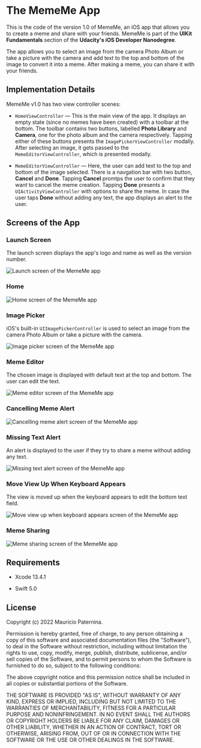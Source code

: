 # The MemeMe App

This is the code of the version 1.0 of MemeMe, an iOS app that allows you to create a meme and share with your friends. MemeMe is part of the **UIKit Fundamentals** section of the **Udacity's iOS Developer Nanodegree**.

The app allows you to select an image from the camera Photo Album or take a picture with the camera and add text to the top and bottom of the image to convert it into a meme. After making a meme, you can share it with your friends.

## Implementation Details

MemeMe v1.0 has two view controller scenes:

- `HomeViewController` — This is the main view of the app. It displays an empty state (since no memes have been created) with a toolbar at the bottom. The toolbar contains two buttons, labelled **Photo Library** and **Camera**, one for the photo album and the camera respectively. Tapping either of these buttons presents the `ImagePickerViewController` modally. After selecting an image, it gets passed to the `MemeEditorViewController`, which is presented modally.

- `MemeEditorViewController` — Here, the user can add text to the top and bottom of the image selected. There is a navgation bar with two button, **Cancel** and **Done**. Tapping **Cancel** promtps the user to confirm that they want to cancel the meme creation. Tapping **Done** presents a `UIActivityViewController` with options to share the meme. In case the user taps **Done** without adding any text, the app displays an alert to the user.

## Screens of the App

### Launch Screen

The launch screen displays the app's logo and name as well as the version number.

![Launch screen of the MemeMe app](https://raw.githubusercontent.com/patternina/ios-developer-nanodegree/main/UIKit%20Fundamentals/images/mememe-1.0-launch-screen.png)

### Home

![Home screen of the MemeMe app](https://raw.githubusercontent.com/patternina/ios-developer-nanodegree/main/UIKit%20Fundamentals/images/mememe-1.0-home.png)

### Image Picker

iOS's built-in `UIImagePickerController` is used to select an image from the camera Photo Album or take a picture with the camera.

![Image picker screen of the MemeMe app](https://raw.githubusercontent.com/patternina/ios-developer-nanodegree/main/UIKit%20Fundamentals/images/mememe-1.0-image-picker.png)

### Meme Editor

The chosen image is displayed with default text at the top and bottom. The user can edit the text.

![Meme editor screen of the MemeMe app](https://raw.githubusercontent.com/patternina/ios-developer-nanodegree/main/UIKit%20Fundamentals/images/mememe-1.0-editor.png)

### Cancelling Meme Alert

![Cancelling meme alert screen of the MemeMe app](https://raw.githubusercontent.com/patternina/ios-developer-nanodegree/main/UIKit%20Fundamentals/images/mememe-1.0-cancel-alert.png)

### Missing Text Alert

An alert is displayed to the user if they try to share a meme without adding any text.

![Missing text alert screen of the MemeMe app](https://raw.githubusercontent.com/patternina/ios-developer-nanodegree/main/UIKit%20Fundamentals/images/mememe-1.0-missing-text-alert.png)

### Move View Up When Keyboard Appears

The view is moved up when the keyboard appears to edit the bottom text field.

![Move view up when keyboard appears screen of the MemeMe app](https://raw.githubusercontent.com/patternina/ios-developer-nanodegree/main/UIKit%20Fundamentals/images/mememe-1.0-move-view-up.png)

### Meme Sharing

![Meme sharing screen of the MemeMe app](https://raw.githubusercontent.com/patternina/ios-developer-nanodegree/main/UIKit%20Fundamentals/images/mememe-1.0-sharing-options.png)

## Requirements

- Xcode 13.4.1

- Swift 5.0

## License

Copyright (c) 2022 Mauricio Paternina.

Permission is hereby granted, free of charge, to any person obtaining a copy of this software and associated documentation files (the "Software"), to deal in the Software without restriction, including without limitation the rights to use, copy, modify, merge, publish, distribute, sublicense, and/or sell copies of the Software, and to permit persons to whom the Software is furnished to do so, subject to the following conditions:

The above copyright notice and this permission notice shall be included in all copies or substantial portions of the Software.

THE SOFTWARE IS PROVIDED "AS IS", WITHOUT WARRANTY OF ANY KIND, EXPRESS OR IMPLIED, INCLUDING BUT NOT LIMITED TO THE WARRANTIES OF MERCHANTABILITY, FITNESS FOR A PARTICULAR PURPOSE AND NONINFRINGEMENT. IN NO EVENT SHALL THE AUTHORS OR COPYRIGHT HOLDERS BE LIABLE FOR ANY CLAIM, DAMAGES OR OTHER LIABILITY, WHETHER IN AN ACTION OF CONTRACT, TORT OR OTHERWISE, ARISING FROM, OUT OF OR IN CONNECTION WITH THE SOFTWARE OR THE USE OR OTHER DEALINGS IN THE SOFTWARE.
